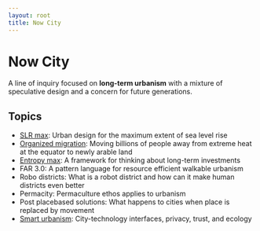 ```yaml
---
layout: root
title: Now City
---
```


# Now City

A line of inquiry focused on **long-term urbanism** with a mixture of speculative design and a concern for future generations.

## Topics
- [SLR max](SLR%20max): Urban design for the maximum extent of sea level rise
- [Organized migration](NowCity/Organized%20migration.md): Moving billions of people away from extreme heat at the equator to newly arable land
- [Entropy max](Entropy%20max): A framework for thinking about long-term investments
- FAR 3.0: A pattern language for resource efficient walkable urbanism
- Robo districts: What is a robot district and how can it make human districts even better
- Permacity: Permaculture ethos applies to urbanism
- Post placebased solutions: What happens to cities when place is replaced by movement
- [Smart urbanism](Smart%20urbanism): City-technology interfaces, privacy, trust, and ecology